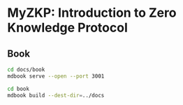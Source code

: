 # MyZKP: Introduction to Zero Knowledge Protocol

## Book

```bash
cd docs/book
mdbook serve --open --port 3001

cd book
mdbook build --dest-dir=../docs
```